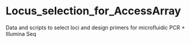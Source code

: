 # Locus_selection_for_AccessArray
Data and scripts to select loci and design primers for microfluidic PCR + Illumina Seq 
